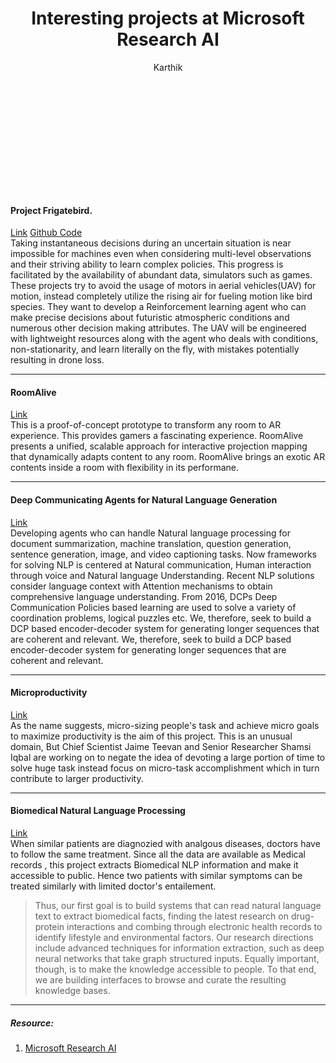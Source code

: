 ﻿---
layout: post
title: "Interesting projects at Microsoft Research AI"
author: "Karthik"
categories: journal
tags: [documentation,sample]
image:
---

<br>
<br>
<br>
<br>
<br>
<br>
<br>
<br>



#### Project Frigatebird.

[Link](https://www.microsoft.com/en-us/research/project/project-frigatebird-ai-for-autonomous-soaring/) 
[Github Code](https://github.com/Microsoft/Frigatebird)
<br> 
Taking instantaneous decisions during an uncertain situation is near impossible for machines even when considering multi-level observations and their striving ability to learn complex policies. This progress is facilitated by the availability of abundant data, simulators such as games.  These projects try to avoid the usage of motors in aerial vehicles(UAV) for motion, instead completely utilize the rising air for fueling motion like bird species. They want to develop a Reinforcement learning agent who can make precise decisions about futuristic atmospheric conditions and numerous other decision making attributes. The UAV will be engineered with lightweight resources along with the agent who deals with conditions, non-stationarity, and learn literally on the fly, with mistakes potentially resulting in drone loss. 


---


#### RoomAlive 

[Link](https://www.microsoft.com/en-us/research/project/roomalive/)
<br>
This is a proof-of-concept prototype to transform any room to AR experience. This provides  gamers a fascinating experience. 
RoomAlive presents a unified, scalable approach for interactive projection mapping that dynamically adapts content to any room. RoomAlive brings an exotic AR contents inside a room with flexibility in its performane. 

---

#### Deep Communicating Agents for Natural Language Generation

[Link](https://www.microsoft.com/en-us/research/project/deep-communicating-agents-natural-language-generation/)
<br>
 Developing agents who can handle Natural language processing for document summarization, machine translation, question generation, sentence generation, image, and video captioning tasks.  Now frameworks for solving NLP is centered at Natural communication, Human interaction through voice and Natural language Understanding.  Recent NLP solutions consider language context with Attention mechanisms to obtain comprehensive language understanding.  From 2016, DCPs Deep Communication Policies based learning are used to solve a variety of coordination problems, logical puzzles etc. We, therefore, seek to build a DCP based encoder-decoder system for generating longer sequences that are coherent and relevant. We, therefore, seek to build a DCP based encoder-decoder system for generating longer sequences that are coherent and relevant. 

---

#### Microproductivity

[Link](https://www.microsoft.com/en-us/research/project/microtasks-and-microproductivity/) 
<br>
As the name suggests, micro-sizing people's task and achieve micro goals to maximize productivity is the aim of this project. This is an unusual domain, But Chief Scientist Jaime Teevan and Senior Researcher Shamsi Iqbal are working on to negate the idea of devoting a large portion of time to solve huge task instead focus on micro-task accomplishment which in turn contribute to larger productivity. 


---

#### Biomedical Natural Language Processing

[Link](https://www.microsoft.com/en-us/research/project/biomedical-nlp/)
<br>
When similar patients are diagnozied with analgous diseases, doctors have to follow the same treatment. Since all the data are available as Medical records , this project extracts Biomedical NLP information and make it accessible to public. Hence two patients with similar symptoms can be treated similarly with limited doctor's entailement. 

>Thus, our first goal is to build systems that can read natural language text to extract biomedical facts, finding the latest research on drug-protein interactions and combing through electronic health records to identify lifestyle and environmental factors. Our research directions include advanced techniques for information extraction, such as deep neural networks that take graph structured inputs. Equally important, though, is to make the knowledge accessible to people. To that end, we are building interfaces to browse and curate the resulting knowledge bases.

---

##### Resource:
1. [Microsoft Research AI](https://www.microsoft.com/en-us/research/lab/microsoft-research-ai/#!projects)

